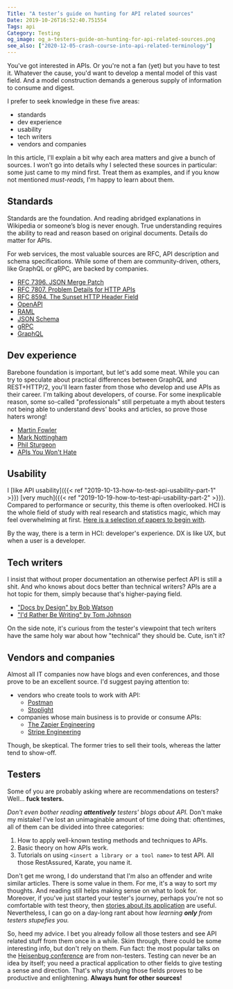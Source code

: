```yaml
---
Title: "A tester’s guide on hunting for API related sources"
Date: 2019-10-26T16:52:40.751554
Tags: api
Category: Testing
og_image: og_a-testers-guide-on-hunting-for-api-related-sources.png
see_also: ["2020-12-05-crash-course-into-api-related-terminology"]
---
```


You've got interested in APIs. Or you're not a fan (yet) but you have to test it. Whatever the cause, you'd want to develop a mental model of this vast field. And a model construction demands a generous supply of information to consume and digest. 

I prefer to seek knowledge in these five areas:

- standards
- dev experience
- usability
- tech writers
- vendors and companies


In this article, I'll explain a bit why each area matters and give a bunch of sources. I won’t go into details why I selected these sources in particular: some just came to my mind first. Treat them as examples, and if you know not mentioned *must-reads,* I'm happy to learn about them.

## Standards

Standards are the foundation. And reading abridged explanations in Wikipedia or someone’s blog is never enough. True understanding requires the ability to read and reason based on original documents. Details do matter for APIs.

For web services, the most valuable sources are RFC, API description and schema specifications. While some of them are community-driven, others, like GraphQL or gRPC, are backed by companies.

- [RFC 7396. JSON Merge Patch](https://tools.ietf.org/html/rfc7396)
- [RFC 7807. Problem Details for HTTP APIs](https://tools.ietf.org/html/rfc7807)
- [RFC 8594. The Sunset HTTP Header Field](https://tools.ietf.org/html/rfc8594)
- [OpenAPI](https://swagger.io/specification/)
- [RAML](https://raml.org/)
- [JSON Schema](https://json-schema.org/)
- [gRPC](https://grpc.io/)
- [GraphQL](https://graphql.org/)

## Dev experience

Barebone foundation is important, but let's add some meat. While you can try to speculate about practical differences between GraphQL and REST+HTTP/2, you'll learn faster from those who develop and use APIs as their career. I'm talking about developers, of course. For some inexplicable reason, some so-called "professionals" still perpetuate a myth about testers not being able to understand devs' books and articles, so prove those haters wrong!

- [Martin Fowler](https://martinfowler.com)
- [Mark Nottingham](https://www.mnot.net/blog/)
- [Phil Sturgeon](https://phil.tech/)
- [APIs You Won't Hate](https://apisyouwonthate.com)

## Usability

I [like API usability]({{< ref "2019-10-13-how-to-test-api-usability-part-1" >}}) [very much]({{< ref "2019-10-19-how-to-test-api-usability-part-2" >}}). Compared to performance or security, this theme is often overlooked. HCI is the whole field of study with real research and statistics magic, which may feel overwhelming at first. [Here is a selection of papers to begin with](https://docsbydesign.com/2017/09/20/a-brief-history-of-api-docs/).

By the way, there is a term in HCI: developer's experience. DX is like UX, but when a user is a developer. 

## Tech writers

I insist that without proper documentation an otherwise perfect API is still a shit. And who knows about docs better than technical writers? APIs are a hot topic for them, simply because that's higher-paying field.

- ["Docs by Design" by Bob Watson](https://docsbydesign.com)
- ["I'd Rather Be Writing" by Tom Johnson ](https://idratherbewriting.com/)

On the side note, it's curious from the tester's viewpoint that tech writers have the same holy war about how "technical" they should be. Cute, isn't it?

## Vendors and companies

Almost all IT companies now have blogs and even conferences, and those prove to be an excellent source. I'd suggest paying attention to:

* vendors who create tools to work with API:
    * [Postman](http://blog.getpostman.com)
    * [Stoplight](https://stoplight.io/blog/)
* companies whose main business is to provide or consume APIs:
    * [The Zapier Engineering](https://zapier.com/engineering/)
    * [Stripe Engineering](https://stripe.com/en-ca/blog/engineering)

Though, be skeptical. The former tries to sell their tools, whereas the latter tend to show-off.

## Testers

Some of you are probably asking where are recommendations on testers? Well... **fuck testers.**

_Don't even bother reading **attentively** testers' blogs about API._ Don't make my mistake! I've lost an unimaginable amount of time doing that: oftentimes, all of them can be divided into three categories:

1. How to apply well-known testing methods and techniques to APIs.
2. Basic theory on how APIs work. 
3. Tutorials on using `<insert a library or a tool name>` to test API. All those RestAssured, Karate, you name it.

Don't get me wrong, I do understand that I'm also an offender and write similar articles. There is some value in them. For me, it's a way to sort my thoughts. And reading still helps making sense on what to look for. Moreover, if you've just started your tester's journey, perhaps you're not so comfortable with test theory, then [stories about its application](https://www.developsense.com/blog/2018/07/exploratory-testing-on-an-api-part-1/) are useful. Nevertheless, I can go on a day-long rant about how _learning **only** from testers stupefies you._ 

So, heed my advice. I bet you already follow all those testers and see API related stuff from them once in a while. Skim through, there could be some interesting info, but don't rely on them. Fun fact: the most popular talks on the [Heisenbug conference](https://heisenbug.ru/en/) are from non-testers. Testing can never be an idea by itself; you need a practical application to other fields to give testing a sense and direction. That's why studying those fields proves to be productive and enlightening. **Always hunt for other sources!** 


